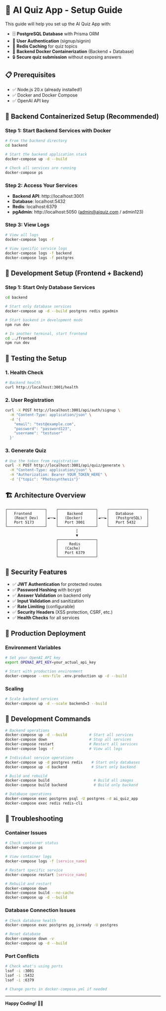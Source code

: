 # 🚀 AI Quiz App - Setup Guide

This guide will help you set up the AI Quiz App with:
- 🗄️ **PostgreSQL Database** with Prisma ORM
- 🔐 **User Authentication** (signup/signin)
- 🧠 **Redis Caching** for quiz topics
- 🐳 **Backend Docker Containerization** (Backend + Database)
- 🔒 **Secure quiz submission** without exposing answers

## 📋 **Prerequisites**

- ✅ Node.js 20.x (already installed!)
- ✅ Docker and Docker Compose
- ✅ OpenAI API key 

## 🐳 **Backend Containerized Setup (Recommended)**

### **Step 1: Start Backend Services with Docker**
```bash
# From the backend directory
cd backend

# Start the backend application stack
docker-compose up -d --build

# Check all services are running
docker-compose ps
```

### **Step 2: Access Your Services**
- **Backend API**: http://localhost:3001
- **Database**: localhost:5432
- **Redis**: localhost:6379
- **pgAdmin**: http://localhost:5050 (admin@aiquiz.com / admin123)

### **Step 3: View Logs**
```bash
# View all logs
docker-compose logs -f

# View specific service logs
docker-compose logs -f backend
docker-compose logs -f postgres
```

## 🔧 **Development Setup (Frontend + Backend)**

### **Step 1: Start Only Database Services**
```bash
cd backend

# Start only database services
docker-compose up -d --build postgres redis pgadmin

# Start backend in development mode
npm run dev

# In another terminal, start frontend
cd ../frontend
npm run dev
```

## 🧪 **Testing the Setup**

### **1. Health Check**
```bash
# Backend health
curl http://localhost:3001/health
```

### **2. User Registration**
```bash
curl -X POST http://localhost:3001/api/auth/signup \
  -H "Content-Type: application/json" \
  -d '{
    "email": "test@example.com",
    "password": "password123",
    "username": "testuser"
  }'
```

### **3. Generate Quiz**
```bash
# Use the token from registration
curl -X POST http://localhost:3001/api/quiz/generate \
  -H "Content-Type: application/json" \
  -H "Authorization: Bearer YOUR_TOKEN_HERE" \
  -d '{"topic": "Photosynthesis"}'
```

## 🏗️ **Architecture Overview**

```
┌─────────────────┐    ┌─────────────────┐    ┌─────────────────┐
│   Frontend      │    │    Backend      │    │   Database      │
│   (React Dev)   │◄──►│   (Docker)      │◄──►│   (PostgreSQL)  │
│   Port 5173     │    │   Port 3001     │    │   Port 5432     │
└─────────────────┘    └─────────────────┘    └─────────────────┘
                                │
                                ▼
                       ┌─────────────────┐
                       │     Redis       │
                       │   (Cache)       │
                       │   Port 6379     │
                       └─────────────────┘
```

## 🔐 **Security Features**

- ✅ **JWT Authentication** for protected routes
- ✅ **Password Hashing** with bcrypt
- ✅ **Answer Validation** on backend only
- ✅ **Input Validation** and sanitization
- ✅ **Rate Limiting** (configurable)
- ✅ **Security Headers** (XSS protection, CSRF, etc.)
- ✅ **Health Checks** for all services

## 🚀 **Production Deployment**

### **Environment Variables**
```bash
# Set your OpenAI API key
export OPENAI_API_KEY=your_actual_api_key

# Start with production environment
docker-compose --env-file .env.production up -d --build
```

### **Scaling**
```bash
# Scale backend services
docker-compose up -d --scale backend=3 --build
```

## 🔧 **Development Commands**

```bash
# Backend operations
docker-compose up -d --build          # Start all services
docker-compose down                   # Stop all services
docker-compose restart                # Restart all services
docker-compose logs -f                # View all logs

# Individual service operations
docker-compose up -d postgres redis    # Start only databases
docker-compose up -d backend           # Start only backend

# Build and rebuild
docker-compose build                    # Build all images
docker-compose build backend            # Build only backend

# Database operations
docker-compose exec postgres psql -U postgres -d ai_quiz_app
docker-compose exec redis redis-cli
```

## 🚨 **Troubleshooting**

### **Container Issues**
```bash
# Check container status
docker-compose ps

# View container logs
docker-compose logs -f [service_name]

# Restart specific service
docker-compose restart [service_name]

# Rebuild and restart
docker-compose down
docker-compose build --no-cache
docker-compose up -d --build
```

### **Database Connection Issues**
```bash
# Check database health
docker-compose exec postgres pg_isready -U postgres

# Reset database
docker-compose down -v
docker-compose up -d --build
```

### **Port Conflicts**
```bash
# Check what's using ports
lsof -i :3001
lsof -i :5432
lsof -i :6379

# Change ports in docker-compose.yml if needed
```

---

**Happy Coding! 🚀✨**
